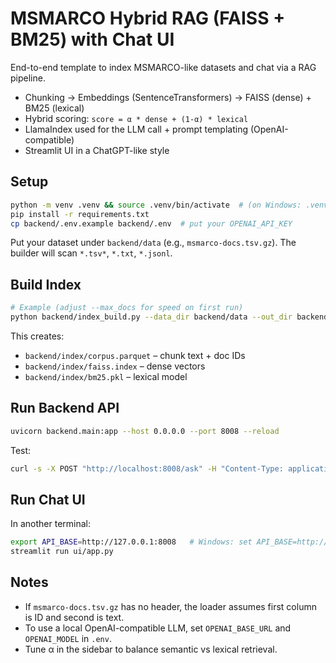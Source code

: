 # MSMARCO Hybrid RAG (FAISS + BM25) with Chat UI

End-to-end template to index MSMARCO-like datasets and chat via a RAG pipeline.
- Chunking → Embeddings (SentenceTransformers) → FAISS (dense) + BM25 (lexical)
- Hybrid scoring: `score = α * dense + (1-α) * lexical`
- LlamaIndex used for the LLM call + prompt templating (OpenAI-compatible)
- Streamlit UI in a ChatGPT-like style

## Setup

```bash
python -m venv .venv && source .venv/bin/activate  # (on Windows: .venv\Scripts\activate)
pip install -r requirements.txt
cp backend/.env.example backend/.env  # put your OPENAI_API_KEY
```

Put your dataset under `backend/data` (e.g., `msmarco-docs.tsv.gz`). The builder will scan `*.tsv*`, `*.txt`, `*.jsonl`.

## Build Index

```bash
# Example (adjust --max_docs for speed on first run)
python backend/index_build.py --data_dir backend/data --out_dir backend/index --gzipped --chunk_size 500 --chunk_overlap 50 --max_docs 100000
```

This creates:
- `backend/index/corpus.parquet` – chunk text + doc IDs
- `backend/index/faiss.index` – dense vectors
- `backend/index/bm25.pkl` – lexical model

## Run Backend API

```bash
uvicorn backend.main:app --host 0.0.0.0 --port 8008 --reload
```

Test:
```bash
curl -s -X POST "http://localhost:8008/ask" -H "Content-Type: application/json" -d '{"query":"What is attention?", "top_k":5}'
```

## Run Chat UI

In another terminal:

```bash
export API_BASE=http://127.0.0.1:8008   # Windows: set API_BASE=http://127.0.0.1:8008
streamlit run ui/app.py
```

## Notes

- If `msmarco-docs.tsv.gz` has no header, the loader assumes first column is ID and second is text.
- To use a local OpenAI-compatible LLM, set `OPENAI_BASE_URL` and `OPENAI_MODEL` in `.env`.
- Tune α in the sidebar to balance semantic vs lexical retrieval.